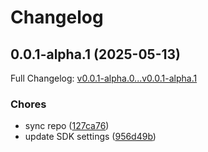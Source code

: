 # Changelog

## 0.0.1-alpha.1 (2025-05-13)

Full Changelog: [v0.0.1-alpha.0...v0.0.1-alpha.1](https://github.com/turbopuffer/turbopuffer-typescript/compare/v0.0.1-alpha.0...v0.0.1-alpha.1)

### Chores

* sync repo ([127ca76](https://github.com/turbopuffer/turbopuffer-typescript/commit/127ca76fe6b7f52299e727bbe88766d05a83b86d))
* update SDK settings ([956d49b](https://github.com/turbopuffer/turbopuffer-typescript/commit/956d49b2ccd68965cb4f2c7b623f666d6c936952))
